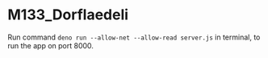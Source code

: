 # M133_Dorflaedeli
Run command ```deno run --allow-net --allow-read server.js``` in terminal, to run the app on port 8000.